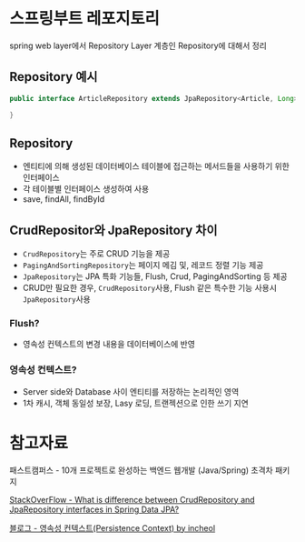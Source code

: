 # 스프링부트 레포지토리
spring web layer에서 Repository Layer 계층인 Repository에 대해서 정리

## Repository 예시
```java
public interface ArticleRepository extends JpaRepository<Article, Long> {

}
```

## Repository 
- 엔티티에 의해 생성된 데이터베이스 테이블에 접근하는 메서드들을 사용하기 위한 인터페이스
- 각 테이블별 인터페이스 생성하여 사용
- save, findAll, findById

## CrudRepositor와 JpaRepository 차이
- `CrudRepository`는 주로 CRUD 기능을 제공
- `PagingAndSortingRepository`는 페이지 메김 및, 레코드 정렬 기능 제공
- `JpaRepository`는 JPA 특화 기능들, Flush, Crud, PagingAndSorting 등 제공
- CRUD만 필요한 경우, `CrudRepository`사용, Flush 같은 특수한 기능 사용시 `JpaRepository`사용

### Flush?
- 영속성 컨텍스트의 변경 내용을 데이터베이스에 반영

### 영속성 컨텍스트?
- Server side와 Database 사이 엔티티를 저장하는 논리적인 영역
- 1차 캐시, 객체 동일성 보장, Lasy 로딩, 트랜젝션으로 인한 쓰기 지연


# 참고자료
패스트캠퍼스 - 10개 프로젝트로 완성하는 백엔드 웹개발 (Java/Spring) 초격차 패키지


[StackOverFlow - What is difference between CrudRepository and JpaRepository interfaces in Spring Data JPA?](https://stackoverflow.com/questions/14014086/what-is-difference-between-crudrepository-and-jparepository-interfaces-in-spring?answertab=active#tab-top)


[블로그 - 영속성 컨텍스트(Persistence Context) by incheol](https://incheol-jung.gitbook.io/docs/q-and-a/spring/persistence-context)